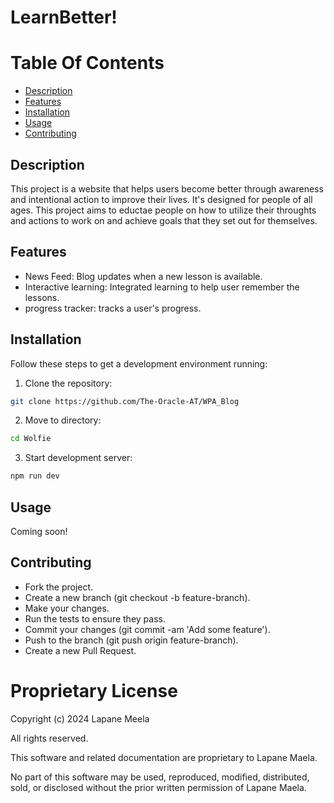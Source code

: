 # LearnBetter!

# Table Of Contents
- [Description](#description)
- [Features](#features)
- [Installation](#installation)
- [Usage](#usage)
- [Contributing](#contributing)

## Description

This project is a website that helps users become better through awareness and intentional action to improve their lives. It's designed for people of all ages. This project aims to eductae people on how to utilize their throughts and actions to work on and achieve goals that they set out for themselves.

## Features

- News Feed: Blog updates when a new lesson is available.
- Interactive learning: Integrated learning to help user remember the lessons.
- progress tracker: tracks a user's progress.


## Installation

Follow these steps to get a development environment running:

1. Clone the repository:
```bash
git clone https://github.com/The-Oracle-AT/WPA_Blog
```

2. Move to directory:
```bash
cd Wolfie
```

3. Start development server:
```bash
npm run dev
```

## Usage
Coming soon!

## Contributing
+ Fork the project.
+ Create a new branch (git checkout -b feature-branch).
+ Make your changes.
+ Run the tests to ensure they pass.
+ Commit your changes (git commit -am 'Add some feature').
+ Push to the branch (git push origin feature-branch).
+ Create a new Pull Request.

# Proprietary License

Copyright (c) 2024 Lapane Meela

All rights reserved.

This software and related documentation are proprietary to Lapane Maela.

No part of this software may be used, reproduced, modified, distributed, sold, or disclosed without the prior written permission of Lapane Maela.
